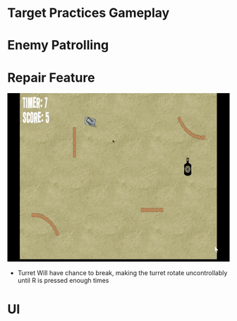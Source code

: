 # Target Practices Gameplay



# Enemy Patrolling
# Repair Feature
<img src="Gifs/Repair feature.gif" width="678" height="382"/>

- Turret Will have chance to break, making the turret rotate uncontrollably until R is pressed enough times 
# UI
